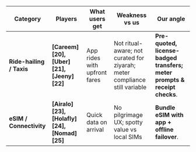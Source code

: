 | Category                 | Players                        | What users get               | Weakness vs us                                                             | Our angle                                                                                                             |
| ------------------------ | ------------------------------ | ---------------------------- | -------------------------------------------------------------------------- | --------------------------------------------------------------------------------------------------------------------- |
| **Ride-hailing / Taxis** | **[Careem][20], [Uber][21], [Jeeny][22]** | App rides with upfront fares | Not ritual-aware; not curated for ziyarah; meter compliance still variable | **Pre-quoted, license-badged transfers; meter prompts & receipt checks**.                                             |
| **eSIM / Connectivity**  | **[Airalo][23], [Holafly][24], [Nomad][25]** | Quick data on arrival        | No pilgrimage UX; spotty value vs local SIMs                               | **Bundle eSIM with app + offline failover**.                                                                          |